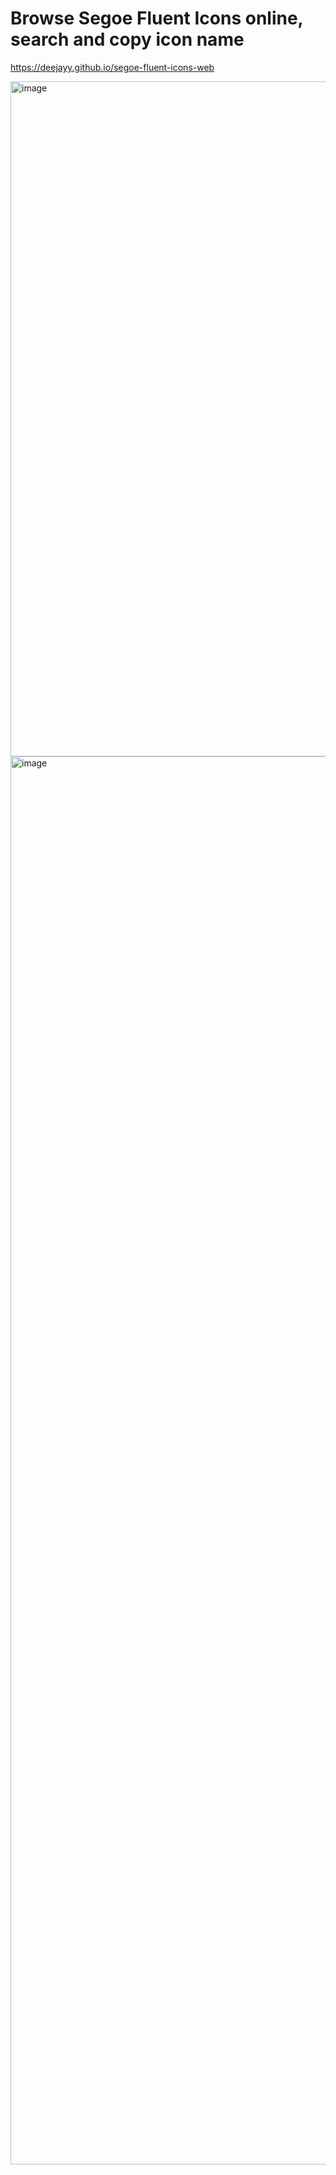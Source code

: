 # Browse Segoe Fluent Icons online, search and copy icon name

https://deejayy.github.io/segoe-fluent-icons-web

<img width="1920" height="1080" alt="image" src="https://github.com/user-attachments/assets/a29d4816-5bc3-41ec-a318-b915639c8bc7" />

<img width="1857" height="2253" alt="image" src="https://github.com/user-attachments/assets/05c6fad2-3614-422a-b4d9-46dd0160b081" />
